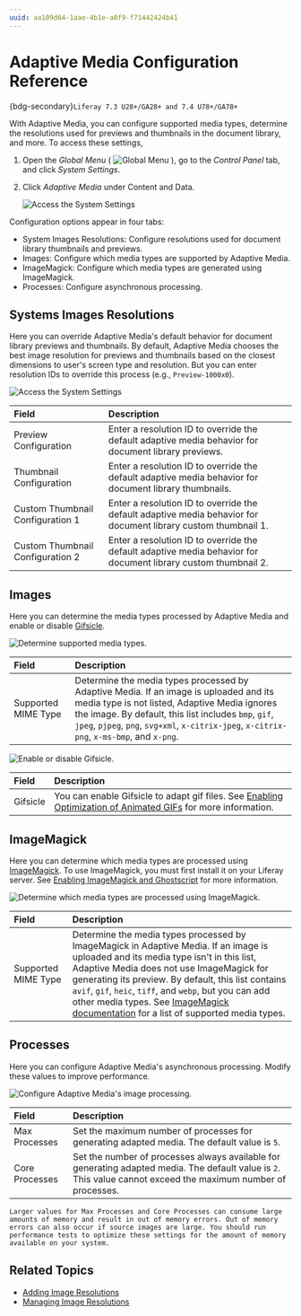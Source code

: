 ```yaml
---
uuid: aa109d64-1aae-4b1e-a0f9-f71442424b41
---
```

# Adaptive Media Configuration Reference

{bdg-secondary}`Liferay 7.3 U28+/GA28+ and 7.4 U78+/GA78+`

With Adaptive Media, you can configure supported media types, determine the resolutions used for previews and thumbnails in the document library, and more. To access these settings,

1. Open the *Global Menu* ( ![Global Menu](../../../../images/icon-applications-menu.png) ), go to the *Control Panel* tab, and click *System Settings*.

1. Click *Adaptive Media* under Content and Data.

    ![Access the System Settings](./adaptive-media-configuration-reference/images/01.png)

Configuration options appear in four tabs:

* System Images Resolutions: Configure resolutions used for document library thumbnails and previews.
* Images: Configure which media types are supported by Adaptive Media.
* ImageMagick: Configure which media types are generated using ImageMagick.
* Processes: Configure asynchronous processing.

## Systems Images Resolutions

Here you can override Adaptive Media's default behavior for document library previews and thumbnails. By default, Adaptive Media chooses the best image resolution for previews and thumbnails based on the closest dimensions to user's screen type and resolution. But you can enter resolution IDs to override this process (e.g., `Preview-1000x0`).

![Access the System Settings](./adaptive-media-configuration-reference/images/02.png)

| Field                            | Description                                                                                                    |
|:---------------------------------|:---------------------------------------------------------------------------------------------------------------|
| Preview Configuration            | Enter a resolution ID to override the default adaptive media behavior for document library previews.           |
| Thumbnail Configuration          | Enter a resolution ID to override the default adaptive media behavior for document library thumbnails.         |
| Custom Thumbnail Configuration 1 | Enter a resolution ID to override the default adaptive media behavior for document library custom thumbnail 1. |
| Custom Thumbnail Configuration 2 | Enter a resolution ID to override the default adaptive media behavior for document library custom thumbnail 2. |

## Images

Here you can determine the media types processed by Adaptive Media and enable or disable [Gifsicle](https://www.lcdf.org/gifsicle/).

![Determine supported media types.](./adaptive-media-configuration-reference/images/03.png)

| Field               | Description                                                                                                                                                                                                                                                                                  |
|:--------------------|:---------------------------------------------------------------------------------------------------------------------------------------------------------------------------------------------------------------------------------------------------------------------------------------------|
| Supported MIME Type | Determine the media types processed by Adaptive Media. If an image is uploaded and its media type is not listed, Adaptive Media ignores the image. By default, this list includes `bmp`, `gif`, `jpeg`, `pjpeg`, `png`, `svg+xml`, `x-citrix-jpeg`, `x-citrix-png`, `x-ms-bmp`, and `x-png`. |

![Enable or disable Gifsicle.](./adaptive-media-configuration-reference/images/04.png)

| Field    | Description                                                                                                                                                            |
|:---------|:-----------------------------------------------------------------------------------------------------------------------------------------------------------------------|
| Gifsicle | You can enable Gifsicle to adapt gif files. See [Enabling Optimization of Animated GIFs](../../devops/enabling-optimization-of-animated-gifs.md) for more information. |

## ImageMagick

Here you can determine which media types are processed using [ImageMagick](http://www.imagemagick.org). To use ImageMagick, you must first install it on your Liferay server. See [Enabling ImageMagick and Ghostscript](../../../../system-administration/using-the-server-administration-panel/configuring-external-services.md#enabling-imagemagick-and-ghostscript) for more information.

![Determine which media types are processed using ImageMagick.](./adaptive-media-configuration-reference/images/05.png)

| Field               | Description                                                                                                                                                                                                                                                                                                           |
|:--------------------|:----------------------------------------------------------------------------------------------------------------------------------------------------------------------------------------------------------------------------------------------------------------------------------------------------------------------|
| Supported MIME Type | Determine the media types processed by ImageMagick in Adaptive Media. If an image is uploaded and its media type isn't in this list, Adaptive Media does not use ImageMagick for generating its preview. By default, this list contains  `avif`, `gif`, `heic`, `tiff`, and `webp`, but you can add other media types. See [ImageMagick documentation](https://imagemagick.org/script/formats.php) for a list of supported media types. |

## Processes

Here you can configure Adaptive Media's asynchronous processing. Modify these values to improve performance.

![Configure Adaptive Media's image processing.](./adaptive-media-configuration-reference/images/06.png)

| Field          | Description                                                                                                                                                    |
|:---------------|:---------------------------------------------------------------------------------------------------------------------------------------------------------------|
| Max Processes  | Set the maximum number of processes for generating adapted media. The default value is `5`.                                                                    |
| Core Processes | Set the number of processes always available for generating adapted media. The default value is `2`. This value cannot exceed the maximum number of processes. |

```{warning}
Larger values for Max Processes and Core Processes can consume large amounts of memory and result in out of memory errors. Out of memory errors can also occur if source images are large. You should run performance tests to optimize these settings for the amount of memory available on your system.
```

## Related Topics

* [Adding Image Resolutions](./adding-image-resolutions.md)
* [Managing Image Resolutions](./managing-image-resolutions.md)

